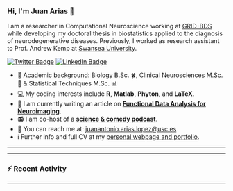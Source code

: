 ### Hi, I'm Juan Arias 👋

I am a researcher in Computational Neuroscience working at [GRID-BDS](https://grid-usc.com/equipo) while developing my doctoral thesis in biostatistics applied to the diagnosis of neurodegenerative diseases. Previously, I worked as research assistant to Prof. Andrew Kemp at [Swansea University](https://genialscience.org.uk).

[![Twitter Badge](https://img.shields.io/badge/Twitter-Profile-informational?style=flat&logo=twitter&logoColor=white&color=1CA2F1)](https://twitter.com/DatasetMessy)
[![LinkedIn Badge](https://img.shields.io/badge/LinkedIn-Profile-informational?style=flat&logo=linkedin&logoColor=white&color=0D76A8)](https://www.linkedin.com/in/juanariasbio/)

- :scroll: Academic background: Biology B.Sc. :four_leaf_clover:, Clinical Neurosciences M.Sc. 🧠 & Statistical Techniques M.Sc. :bar_chart:
- :computer: My coding interests include **R**, **Matlab**, **Phyton**, and **LaTeX**.
- :notebook: I am currently writing an article on **[Functional Data Analysis for Neuroimaging](https://arxiv.org/abs/2102.02908)**.
- :radio: I am co-host of a **[science & comedy podcast](https://rss.com/podcasts/idus/)**.
- :e-mail: You can reach me at: juanantonio.arias.lopez@usc.es
- :information_source: Further info and full CV at my [personal webpage and portfolio](https://messy-dataset.xyz).
    
---

<!--START_SECTION:activity-->

---

### :zap: Recent Activity

<!--GITHUB_ACTIVITY:{"rows": 5, "raw": true}-->

---


     


